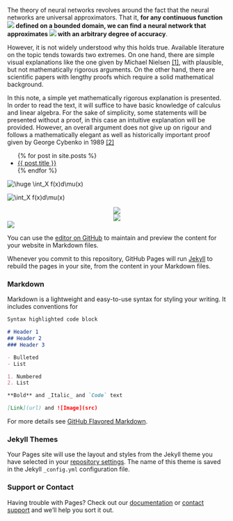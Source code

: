 The theory of neural networks revolves around the fact that the neural networks are universal approximators. That it, **for any continuous function <img src="https://render.githubusercontent.com/render/math?math=\large f"> defined on a bounded domain, we can find a neural network that approximates <img src="https://render.githubusercontent.com/render/math?math=\large f"> with an arbitrary degree of accuracy**.

However, it is not widely understood why this holds true. Available literature on the topic tends towards two extremes. On one hand, there are simple visual explanations like the one given by Michael Nielsen [[1]](http://neuralnetworksanddeeplearning.com/chap4.html), with plausible, but not mathematically rigorous arguments. On the other hand, there are scientific papers with lengthy proofs which require a solid mathematical background.

In this note, a simple yet mathematically rigorous explanation is presented. In order to read the text, it will suffice to have basic knowledge of calculus and linear algebra. For the sake of simplicity, some statements will be presented without a proof, in this case an intuitive explanation will be provided. However, an overall argument does not give up on rigour and follows a mathematically elegant as well as historically important proof given by George Cybenko in 1989 [[2]](https://web.eecs.umich.edu/~cscott/smlrg/approx_by_superposition.pdf)

<ul>
  {% for post in site.posts %}
    <li>
      <a href="{{ post.url }}">{{ post.title }}</a>
    </li>
  {% endfor %}
</ul>


![\huge \int_X f(x)d\mu(x)
](https://render.githubusercontent.com/render/math?math=%5Cdisplaystyle+%5Cint_X+f%28x%29d%5Cmu%28x%29%0A)

![\int_X f(x)d\mu(x)
](https://render.githubusercontent.com/render/math?math=%5CLarge+%5Cdisplaystyle+%5Cint_X+f%28x%29d%5Cmu%28x%29%0A)

<div align="center">
<img src="https://render.githubusercontent.com/render/math?math=\huge e^{i \pi} = -1">
</div>

<div align="center">
<img src="https://render.githubusercontent.com/render/math?math=%5Cdisplaystyle+%5Cint_X+f%28x%29d%5Cmu%28x%29%0A">
</div>

<img src="https://render.githubusercontent.com/render/math?math=F(\mathbf{x})=\sum_{i=1}^{m}\alpha_i\phi(\mathbf{w}_i\mathbf{x}+b_i),">

You can use the [editor on GitHub](https://github.com/olgagraf/olgagraf.github.io/edit/main/index.md) to maintain and preview the content for your website in Markdown files.

Whenever you commit to this repository, GitHub Pages will run [Jekyll](https://jekyllrb.com/) to rebuild the pages in your site, from the content in your Markdown files.

### Markdown

Markdown is a lightweight and easy-to-use syntax for styling your writing. It includes conventions for

```markdown
Syntax highlighted code block

# Header 1
## Header 2
### Header 3

- Bulleted
- List

1. Numbered
2. List

**Bold** and _Italic_ and `Code` text

[Link](url) and ![Image](src)
```

For more details see [GitHub Flavored Markdown](https://guides.github.com/features/mastering-markdown/).

### Jekyll Themes

Your Pages site will use the layout and styles from the Jekyll theme you have selected in your [repository settings](https://github.com/olgagraf/olgagraf.github.io/settings). The name of this theme is saved in the Jekyll `_config.yml` configuration file.

### Support or Contact

Having trouble with Pages? Check out our [documentation](https://docs.github.com/categories/github-pages-basics/) or [contact support](https://github.com/contact) and we’ll help you sort it out.
